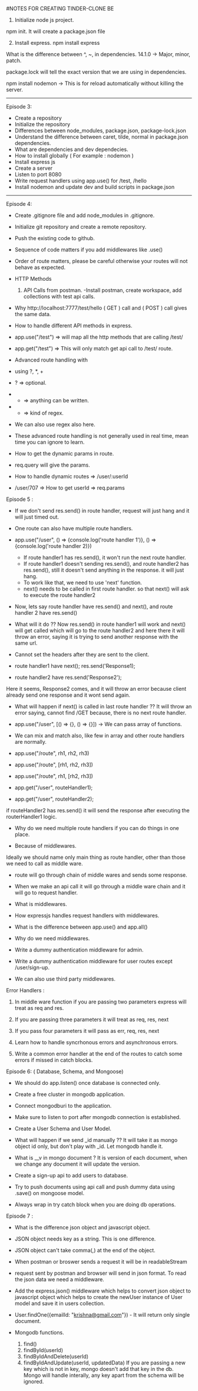 #NOTES FOR CREATING TINDER-CLONE BE

1. Initialize node js project.

npm init.
It will create a package.json file

2. Install express. 
npm install express


What is the difference between ^, ~, in dependencies. 
14.1.0 -> Major, minor, patch.  


package.lock will tell the exact version that we are using in dependencies. 

npm install nodemon -> This is for reload automatically without killing the server. 

---

Episode 3: 

- Create a repository
- Initialize the repository
- Differences between node_modules, package.json, package-lock.json
- Understand the difference between caret, tilde, normal in package.json dependencies. 
- What are dependencies and dev dependecies. 
- How to install globally ( For example : nodemon )
- Install express js
- Create a server
- Listen to port 8080
- Write request handlers using app.use() for /test, /hello
- Install nodemon and update dev and build scripts in package.json


---

Episode 4: 

- Create .gitignore file and add node_modules in .gitignore.
- Initialize git repository and create a remote repository. 
- Push the existing code to github. 

- Sequence of code matters if you add middlewares like .use()
- Order of route matters, please be careful otherwise your routes will not behave as expected. 
- HTTP Methods 
    1. API Calls from postman.
-Install postman, create workspace, add collections with test api calls. 
- Why http://localhost:7777/test/hello ( GET ) call and ( POST ) call gives the same data.

- How to handle different API methods in express. 
- app.use("/test") => will map all the http methods that are calling /test/
- app.get("/test") => This will only match get api call to /test/ route.

- Advanced route handling with 
- using ?, *, + 
- ? => optional.
- * => anything can be written.
- + => kind of regex. 
- We can also use regex also here. 
- These advanced route handling is not generally used in real time, mean time you can ignore to learn.

- How to get the dynamic params in route. 
- req.query will give the params.


- How to handle dynamic routes => /user/:userId
- /user/707 => How to get userId => req.params


Episode 5 : 

- If we don't send res.send() in route handler, request will just hang and it will just timed out. 
- One route can also have multiple route handlers.
- app.use("/user", () => {console.log('route handler 1')}, () => {console.log('route handler 2)})
    - If route handler1 has res.send(), it won't run the next route handler.
    - If route handler1 doesn't sending res.send(), and route handler2 has res.send(), still it doesn't send anything in the response. it will just hang. 
    - To work like that, we need to use 'next' function. 
    - next() needs to be called in first route handler. so that next() will ask to execute the route handler2


- Now, lets say route handler have res.send() and next(), and route handler 2 have res.send()
- What will it do ?? 
    Now res.send() in route handler1 will work and next() will get called which will go to the route handler2 and here there it will throw an error, saying it is trying to send another response with the same url.
- Cannot set the headers after they are sent to the client. 



- route handler1 have 
    next();
    res.send('Response1);

- route handler2 have 
    res.send('Response2');

Here it seems, Response2 comes, and it will throw an error because client already send one response and it wont send again. 




- What will happen if next() is called in last route handler ?? 
    It will throw an error saying, cannot find /GET because, there is no next route handler. 


- app.use("/user", [() => {}, () => {}]) -> We can pass array of functions. 
- We can mix and match also, like few in array and other route handlers are normally. 


- app.use("/route", rh1, rh2, rh3)
- app.use("/route", [rh1, rh2, rh3])
- app.use("/route", rh1, [rh2, rh3])



- app.get("/user", routeHandler1);
- app.get("/user", routeHandler2);

if routeHandler2 has res.send() it will send the response after executing the routerHandler1 logic.


* Why do we need multiple route handlers if you can do things in one place. 
- Because of middlewares. 


Ideally we should name only main thing as route handler, other than those we need to call as middle ware. 

- route will go through chain of middle wares and sends some response. 

- When we make an api call it will go through a middle ware chain and it will go to request handler. 

- What is middlewares.
- How expressjs handles request handlers with middlewares.

- What is the difference between app.use() and app.all()
- Why do we need middlewares. 
- Write a dummy authentication middleware for admin. 
- Write a dummy authentication middleware for user routes except /user/sign-up. 
- We can also use third party middlewares. 


Error Handlers : 

1. In middle ware function if you are passing two parameters express will treat as req and res. 
2. If you are passing three parameters it will treat as req, res, next
3. If you pass four parameters it will pass as err, req, res, next 
4. Learn how to handle syncrhonous errors and asynchronous errors.


5. Write a common error handler at the end of the routes to catch some errors if missed in catch blocks.



Episode 6: ( Database, Schema, and Mongoose)


- We should do app.listen() once database is connected only. 
- Create a free cluster in mongodb application. 
- Connect mongodburi to the application. 
- Make sure to listen to port after mongodb connection is established.
- Create a User Schema and User Model. 
- What will happen if we send _id manually ?? 
    It will take it as mongo object id only, but don't play with _id. Let mongodb handle it. 

- What is __v in mongo document ?
    It is version of each document, when we change any document it will update the version. 

- Create a sign-up api to add users to database. 
- Try to push documents using api call and push dummy data using .save() on mongoose model. 
- Always wrap in try catch block when you are doing db operations.



Episode 7 : 

- What is the difference json object and javascript object.
- JSON object needs key as a string. This is one difference. 
- JSON object can't take comma(,) at the end of the object. 

- When postman or broswer sends a request it will be in readableStream
- request sent by postman and browser will send in json format. To read the json data we need a middleware. 

- Add the express.json() middleware which helps to convert json object to javascript object which helps to create the newUser instance of User model and save it in users collection.

- User.findOne({emailId: "krishna@gmail.com"}) - It will return only single document. 
- Mongodb functions. 
    1. find()
    2. findById(userId)
    3. findByIdAndDelete(userId)
    4. findByIdAndUpdate(userId, updatedData)
        If you are passing a new key which is not in key, mongo doesn't add that key in the db. 
        Mongo will handle interally, any key apart from the schema will be ignored.

        